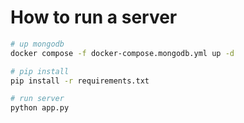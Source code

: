 # How to run a server

```sh
# up mongodb
docker compose -f docker-compose.mongodb.yml up -d

# pip install
pip install -r requirements.txt

# run server
python app.py
```
